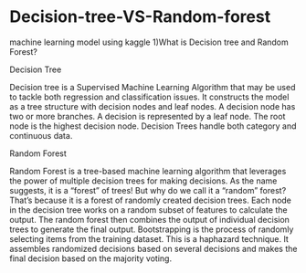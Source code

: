 # Decision-tree-VS-Random-forest
machine learning model using kaggle
1)What is Decision tree and Random Forest?

Decision Tree 


Decision tree is a Supervised Machine Learning Algorithm that may be used to tackle both regression and classification issues. It constructs the model as a tree structure with decision nodes and leaf nodes. A decision node has two or more branches. A decision is represented by a leaf node. The root node is the highest decision node. Decision Trees handle both category and continuous data.




Random Forest



Random Forest is a tree-based machine learning algorithm that leverages the power of multiple decision trees for making decisions. As the name suggests, it is a “forest” of trees!
But why do we call it a “random” forest? That’s because it is a forest of randomly created decision trees. Each node in the decision tree works on a random subset of features to calculate the output. The random forest then combines the output of individual decision trees to generate the final output. Bootstrapping is the process of randomly selecting items from the training dataset. This is a haphazard technique. It assembles randomized decisions based on several decisions and makes the final decision based on the majority voting.
